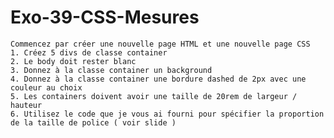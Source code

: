 # Exo-39-CSS-Mesures

    Commencez par créer une nouvelle page HTML et une nouvelle page CSS
    1. Créez 5 divs de classe container
    2. Le body doit rester blanc
    3. Donnez à la classe container un background
    4. Donnez à la classe container une bordure dashed de 2px avec une couleur au choix
    5. Les containers doivent avoir une taille de 20rem de largeur / hauteur
    6. Utilisez le code que je vous ai fourni pour spécifier la proportion de la taille de police ( voir slide )
